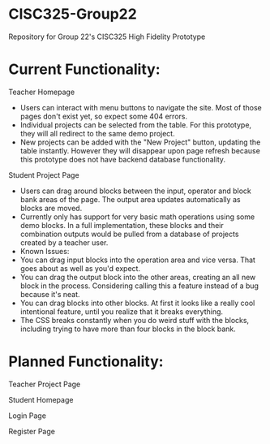 # CISC325-Group22

Repository for Group 22's CISC325 High Fidelity Prototype

# Current Functionality:

Teacher Homepage

- Users can interact with menu buttons to navigate the site. Most of those pages don't exist yet, so expect some 404 errors.
- Individual projects can be selected from the table. For this prototype, they will all redirect to the same demo project.
- New projects can be added with the "New Project" button, updating the table instantly. However they will disappear upon page refresh because this prototype does not have backend database functionality.

Student Project Page

- Users can drag around blocks between the input, operator and block bank areas of the page. The output area updates automatically as blocks are moved.
- Currently only has support for very basic math operations using some demo blocks. In a full implementation, these blocks and their combination outputs would be pulled from a database of projects created by a teacher user.
- Known Issues:
- You can drag input blocks into the operation area and vice versa. That goes about as well as you'd expect.
- You can drag the output block into the other areas, creating an all new block in the process. Considering calling this a feature instead of a bug because it's neat.
- You can drag blocks into other blocks. At first it looks like a really cool intentional feature, until you realize that it breaks everything.
- The CSS breaks constantly when you do weird stuff with the blocks, including trying to have more than four blocks in the block bank. 

# Planned Functionality:

Teacher Project Page

Student Homepage

Login Page

Register Page
